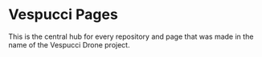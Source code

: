# Vespucci Pages
This is the central hub for every repository and page that was made in the name of the Vespucci Drone project.